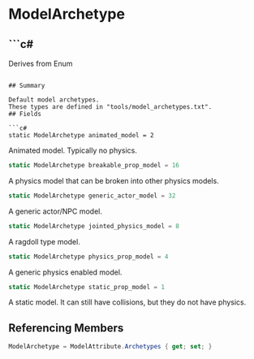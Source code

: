 # ModelArchetype

## ```c#
Derives from Enum
```

## Summary

Default model archetypes.
These types are defined in "tools/model_archetypes.txt".
## Fields

```c#
static ModelArchetype animated_model = 2
```
Animated model. Typically no physics.
```c#
static ModelArchetype breakable_prop_model = 16
```
A physics model that can be broken into other physics models.
```c#
static ModelArchetype generic_actor_model = 32
```
A generic actor/NPC model.
```c#
static ModelArchetype jointed_physics_model = 8
```
A ragdoll type model.
```c#
static ModelArchetype physics_prop_model = 4
```
A generic physics enabled model.
```c#
static ModelArchetype static_prop_model = 1
```
A static model. It can still have collisions, but they do not have physics.
## Referencing Members

```c#
ModelArchetype = ModelAttribute.Archetypes { get; set; } 
```
